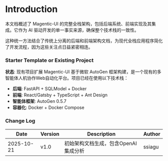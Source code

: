 # Introduction

本文档概述了 Magentic-UI 的完整全栈架构，包括后端系统、前端实现及其集成。它作为 AI 驱动开发的单一事实来源，确保整个技术栈的一致性。

这种统一方法结合了传统上分离的后端和前端架构文档，为现代全栈应用程序简化了开发流程，因为这些关注点日益紧密相连。

### Starter Template or Existing Project

**状态**: 现有项目扩展
Magentic-UI 基于微软 AutoGen 框架构建，是一个现有的多智能体人机协作Web自动化平台。项目已经在使用以下技术栈：

- **后端**: FastAPI + SQLModel + Docker
- **前端**: React/Gatsby + TypeScript + Ant Design
- **智能体框架**: AutoGen 0.5.7
- **容器化**: Docker + Docker Compose

### Change Log

| Date | Version | Description | Author |
|------|---------|-------------|--------|
| 2025-10-21 | v1.0 | 初始架构文档生成，包含OpenAI集成分析 | ssiagu |
